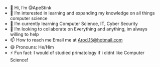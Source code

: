 - 👋 Hi, I’m @ApeStink
- 👀 I’m interested in learning and expanding my knowledge on all things computer science
- 🌱 I’m currently learning Computer Science, IT, Cyber Security
- 💞️ I’m looking to collaborate on Everything and anything, im always willing to help
- 📫 How to reach me Email me at Arod.15@hotmail.com
- 😄 Pronouns: He/Him
- ⚡ Fun fact: I would of studied primatology if i didnt like Computer Science!

<!---
ApeStink/ApeStink is a ✨ special ✨ repository because its `README.md` (this file) appears on your GitHub profile.
You can click the Preview link to take a look at your changes.
--->
